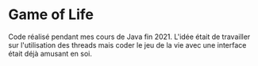 # Game of Life

Code réalisé pendant mes cours de Java fin 2021. L'idée était de travailler sur l'utilisation des threads mais coder le jeu de la vie avec une interface était déjà amusant en soi.
